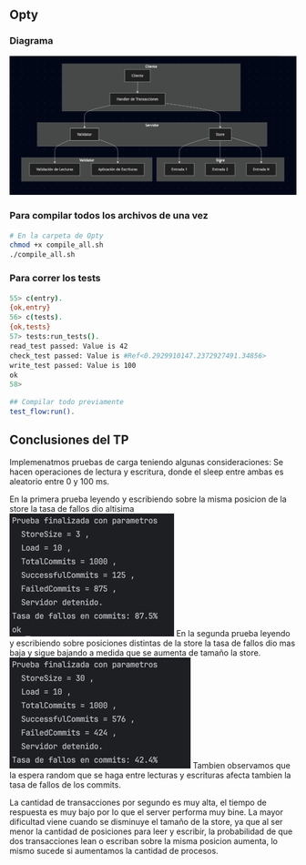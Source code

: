## Opty 
### Diagrama 
![img.png](img.png)

### Para compilar todos los archivos de una vez

```bash
# En la carpeta de Opty
chmod +x compile_all.sh
./compile_all.sh
```

### Para correr los tests

```bash
55> c(entry).
{ok,entry}
56> c(tests).
{ok,tests}
57> tests:run_tests().
read_test passed: Value is 42
check_test passed: Value is #Ref<0.2929910147.2372927491.34856>
write_test passed: Value is 100
ok
58> 

```

```bash
## Compilar todo previamente 
test_flow:run().
```
## Conclusiones del TP

Implemenatmos pruebas de carga teniendo algunas consideraciones:
Se hacen operaciones de lectura y escritura, donde el sleep entre ambas es aleatorio entre 0 y 100 ms.

En la primera prueba leyendo y escribiendo sobre la misma posicion de la store la tasa de fallos dio altisima
![img_1.png](img_1.png)
En la segunda prueba leyendo y escribiendo sobre posiciones distintas de la store la tasa de fallos dio mas baja y sigue bajando a medida que se aumenta de tamaño la store.
![img_2.png](img_2.png)
Tambien observamos que la espera random que se haga entre lecturas y escrituras afecta tambien la tasa de fallos de los commits.

La cantidad de transacciones por segundo es muy alta, el tiempo de respuesta es muy bajo por lo que el server performa muy bine.
La mayor dificultad viene cuando se disminuye el tamaño de la store, ya que al ser menor la cantidad de posiciones para leer y escribir, la probabilidad de que dos transacciones lean o escriban sobre la misma posicion aumenta, lo mismo sucede si aumentamos la cantidad de procesos.